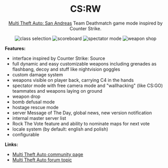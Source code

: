 <h1 align="center">
CS:RW
</h2>

<p align="center">
  <a href="https://multitheftauto.com/">Multi Theft Auto: San Andreas</a> Team Deathmatch game mode inspired by Counter Strike.
</p>
<p align="center">
<img alt="class selection" src="http://media.moddb.com/cache/images/mods/1/25/24608/thumb_300x150/6.jpg" />
<img alt="scoreboard" src="http://media.moddb.com/cache/images/mods/1/25/24608/thumb_300x150/3.jpg" />
<img alt="spectator mode" src="http://media.moddb.com/cache/images/mods/1/25/24608/thumb_300x150/1.jpg" />
<img alt="weapon shop" src="http://media.moddb.com/cache/images/mods/1/25/24608/thumb_300x150/4.jpg" />
</p>

__Features:__
* interface inspired by Counter Strike: Source
* full dynamic and easy customizable weapons including grenades as flashbang, decoy and stuff like nightvision goggles
* custom damage system
* weapons visible on player back, carrying C4 in the hands
* spectator mode with free camera mode and "wallhacking" (like CS:GO) teammates and weapons laying on ground
* weapon drop
* bomb defusal mode
* hostage rescue mode
* server Message of The Day, global news, new version notification
* internal master server list
* Rock The Vote feature and ability to nominate maps for next vote
* locale system (by default: english and polish)
* configurable

__Links:__
* [Multi Theft Auto community page](https://community.multitheftauto.com/index.php?p=resources&s=details&id=10487)
* [Multi Theft Auto forum topic](https://forum.mtasa.com/viewtopic.php?t=72068)
